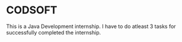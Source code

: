 # CODSOFT
This is a Java Development internship. I have to do atleast 3 tasks for
successfully completed the internship.
